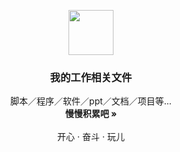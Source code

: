 <p align="center">
  <a href="http://haoziyeung.github.io/">
    <img src="https://getbootstrap.com/assets/brand/bootstrap-solid.svg" width=72 height=72>
  </a>

  <h3 align="center">我的工作相关文件</h3>

  <p align="center">
    脚本／程序／软件／ppt／文档／项目等...
    <br>
    <strong>慢慢积累吧 &raquo;</strong>
    <br>
    <br>
    开心
    &middot;
    奋斗
    &middot;
    玩儿
  </p>
</p>

<br>

